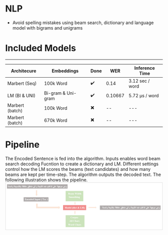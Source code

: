 # NLP

* Avoid spelling mistakes using beam search, dictionary and language model with bigrams and unigrams

# Included Models

------------------------------


Architecure | Embeddings | Done | WER | Inference Time
------------ | ------------- |----------|-------|--------|
Marbert (Seq) | 100k Word| :heavy_check_mark: | 0.14 | 3.12 sec / word
LM (BI & UNI) | Bi-gram & Uni-gram| :heavy_check_mark: | 0.10667 | 5.72 µs / word 
Marbert (batch) | 100k Word| :heavy_multiplication_x: | -- | ---
Marbert (batch) | 670k Word| :heavy_multiplication_x: | -- | ---


# Pipeline
The Encoded Sentence is fed into the algorithm. Inputs enables word beam search decoding Fucntion to create a dictionary and LM. Different settings control how the LM scores the beams (text candidates) and how many beams are kept per time-step. The algorithm outputs the decoded text. The following illustration shows the pipeline. <br/>
![Pipeline](pipeline/xx.png)



